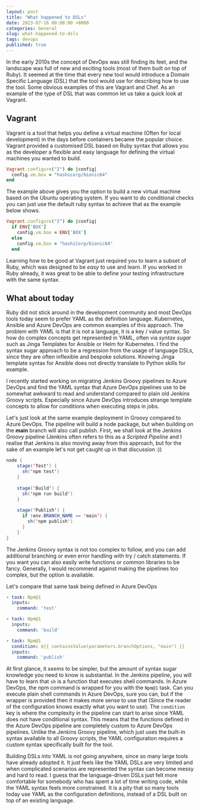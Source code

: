 ```yaml
---
layout: post
title: "What happened to DSLs"
date: 2023-07-16 00:00:00 +0000
categories: General
slug: what-happened-to-dsls
tags: devops
published: true
---
```


In the early 2010s the concept of DevOps was still finding its feet, and the landscape was full of new and exciting tools (most of them built on top of Ruby). It seemed at the time that every new tool would introduce a Domain Specific Language (DSL) that the tool would use for describing how to use the tool. Some obvious examples of this are Vagrant and Chef. As an example of the type of DSL that was common let us take a quick look at Vagrant.

## Vagrant

Vagrant is a tool that helps you define a virtual machine (Often for local development) in the days before containers became the popular choice. Vagrant provided a customised DSL based on Ruby syntax that allows you as the developer a flexible and easy language for defining the virtual machines you wanted to build.

```ruby
Vagrant.configure("2") do |config|
  config.vm.box = "hashicorp/bionic64"
end
```

The example above gives you the option to build a new virtual machine based on the Ubuntu operating system. If you want to do conditional checks you can just use the default ruby syntax to achieve that as the example below shows.

```ruby
Vagrant.configure("2") do |config|
  if ENV['BOX']
    config.vm.box = ENV['BOX']
  else
    config.vm.box = "hashiCorp/bionic64"
  end
```

Learning how to be good at Vagrant just required you to learn a subset of Ruby, which was designed to be *easy* to use and learn. If you worked in Ruby already, it was great to be able to define your testing infrastructure with the same syntax.

## What about today

Ruby did not stick around in the development community and most DevOps tools today seem to prefer YAML as the definition language. Kubernetes, Ansible and Azure DevOps are common examples of this approach. The problem with YAML is that it is not a language, it is a key / value syntax. So how do complex concepts get represented in YAML, often via *syntax sugar* such as Jinga Templates for Ansible or Helm for Kubernetes. I find the syntax sugar approach to be a regression from the usage of language DSLs, since they are often inflexible and bespoke solutions. Knowing Jinga template syntax for Ansible does not directly translate to Python skills for example.

I recently started working on migrating Jenkins Groovy pipelines to Azure DevOps and find the YAML syntax that Azure DevOps pipelines use to be somewhat awkward to read and understand compared to plain old Jenkins Groovy scripts. Especially since Azure DevOps introduces strange template concepts to allow for conditions when executing steps in jobs.

Let's just look at the same example deployment in Groovy compared to Azure DevOps. The pipeline will build a node package, but when building on the **main** branch will also call publish. First, we shall look at the Jenkins Groovy pipeline (Jenkins often refers to this as a *Scripted Pipeline* and I realise that Jenkins is also moving away from this approach, but for the sake of an example let's not get caught up in that discussion :))

```java
node {
    stage('Test') {
      sh('npm test')
    }
    
    stage('Build') {
      sh('npm run build')
    }
    
    stage('Publish') {
      if (env.BRANCH_NAME == 'main') {
        sh('npm publish')
      }
    }
}
```

The Jenkins Groovy syntax is not too complex to follow, and you can add additional branching or even error handling with try / catch statements. If you want you can also easily write functions or common libraries to be fancy. Generally, I would recommend against making the pipelines too complex, but the option is available.

Let's compare that same task being defined in Azure DevOps

```yaml
- task: Npm@1
  inputs:
    command: 'test'

- task: Npm@1
  inputs:
    command: 'build'

- task: Npm@1
  condition: ${{ containsValue(parameters.branchOptions, "main") }}
  inputs:
    command: 'publish'
```

At first glance, it *seems* to be simpler, but the amount of syntax sugar knowledge you need to know is substantial. In the Jenkins pipeline, you will have to learn that `sh` is a function that executes shell commands. In Azure DevOps, the npm command is wrapped for you with the `Npm@1` task. Can you execute plain shell commands in Azure DevOps, sure you can, but if the wrapper is provided then it makes more sense to use that (Since the reader of the configuration knows exactly what you want to use). The `condition` key is where the complexity in the pipeline can start to arise since YAML does not have conditional syntax. This means that the functions defined in the Azure DevOps pipeline are completely custom to Azure DevOps pipelines. Unlike the Jenkins Groovy pipeline, which just uses the built-in syntax available to all Groovy scripts, the YAML configuration requires a custom syntax specifically built for the tool.

Building DSLs into YAML is not going anywhere, since so many large tools have already adopted it. It just feels like the YAML DSLs are very limited and when complicated scenarios are represented the syntax can become messy and hard to read. I guess that the language-driven DSLs just felt more comfortable for somebody who has spent a lot of time writing code, while the YAML syntax feels more constrained. It is a pity that so many tools today use YAML as the configuration definitions, instead of a DSL built on top of an existing language.